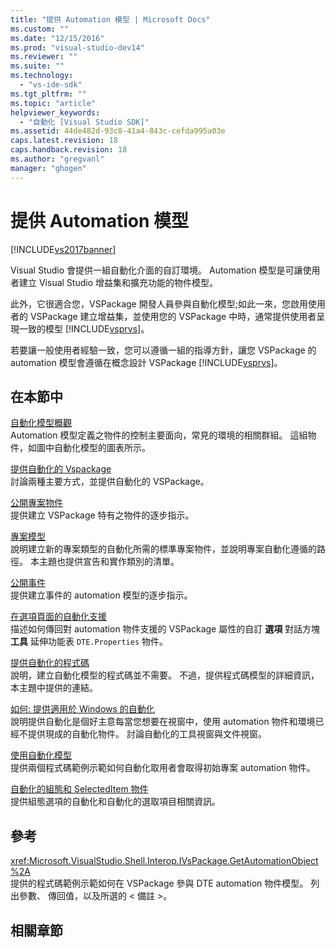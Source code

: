 ```yaml
---
title: "提供 Automation 模型 | Microsoft Docs"
ms.custom: ""
ms.date: "12/15/2016"
ms.prod: "visual-studio-dev14"
ms.reviewer: ""
ms.suite: ""
ms.technology: 
  - "vs-ide-sdk"
ms.tgt_pltfrm: ""
ms.topic: "article"
helpviewer_keywords: 
  - "自動化 [Visual Studio SDK]"
ms.assetid: 44de482d-93c8-41a4-843c-cefda995a03e
caps.latest.revision: 18
caps.handback.revision: 18
ms.author: "gregvanl"
manager: "ghogen"
---
```

# 提供 Automation 模型
[!INCLUDE[vs2017banner](../../code-quality/includes/vs2017banner.md)]

Visual Studio 會提供一組自動化介面的自訂環境。 Automation 模型是可讓使用者建立 Visual Studio 增益集和擴充功能的物件模型。  
  
 此外，它很適合您，VSPackage 開發人員參與自動化模型;如此一來，您啟用使用者的 VSPackage 建立增益集，並使用您的 VSPackage 中時，通常提供使用者呈現一致的模型 [!INCLUDE[vsprvs](../../code-quality/includes/vsprvs_md.md)]。  
  
 若要讓一般使用者經驗一致，您可以遵循一組的指導方針，讓您 VSPackage 的 automation 模型會遵循在概念設計 VSPackage [!INCLUDE[vsprvs](../../code-quality/includes/vsprvs_md.md)]。  
  
## 在本節中  
 [自動化模型概觀](../../extensibility/internals/automation-model-overview.md)  
 Automation 模型定義之物件的控制主要面向，常見的環境的相關群組。 這組物件，如圖中自動化模型的圖表所示。  
  
 [提供自動化的 Vspackage](../../extensibility/internals/providing-automation-for-vspackages.md)  
 討論兩種主要方式，並提供自動化的 VSPackage。  
  
 [公開專案物件](../../extensibility/internals/exposing-project-objects.md)  
 提供建立 VSPackage 特有之物件的逐步指示。  
  
 [專案模型](../../extensibility/internals/project-modeling.md)  
 說明建立新的專案類型的自動化所需的標準專案物件，並說明專案自動化遵循的路徑。 本主題也提供宣告和實作類別的清單。  
  
 [公開事件](../../extensibility/internals/exposing-events-in-the-visual-studio-sdk.md)  
 提供建立事件的 automation 模型的逐步指示。  
  
 [在選項頁面的自動化支援](../../extensibility/internals/automation-support-for-options-pages.md)  
 描述如何傳回對 automation 物件支援的 VSPackage 屬性的自訂 **選項** 對話方塊 **工具** 延伸功能表 `DTE.Properties` 物件。  
  
 [提供自動化的程式碼](../../extensibility/internals/providing-automation-for-code.md)  
 說明，建立自動化模型的程式碼並不需要。 不過，提供程式碼模型的詳細資訊，本主題中提供的連結。  
  
 [如何: 提供適用於 Windows 的自動化](../../extensibility/internals/how-to-provide-automation-for-windows.md)  
 說明提供自動化是個好主意每當您想要在視窗中，使用 automation 物件和環境已經不提供現成的自動化物件。 討論自動化的工具視窗與文件視窗。  
  
 [使用自動化模型](../../extensibility/internals/using-the-automation-model.md)  
 提供兩個程式碼範例示範如何自動化取用者會取得初始專案 automation 物件。  
  
 [自動化的組態和 SelectedItem 物件](../../extensibility/internals/automation-for-configuration-and-selecteditem-objects.md)  
 提供組態選項的自動化和自動化的選取項目相關資訊。  
  
## 參考  
 <xref:Microsoft.VisualStudio.Shell.Interop.IVsPackage.GetAutomationObject%2A>  
 提供的程式碼範例示範如何在 VSPackage 參與 DTE automation 物件模型。 列出參數、 傳回值，以及所選的 \< 備註 \>。  
  
## 相關章節